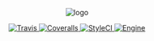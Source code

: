 <p align="center">
    <img title="logo" src="https://user-images.githubusercontent.com/968394/34780020-9fbfc4cc-f62a-11e7-9115-5356273a8358.png" />
</p>

<p align="center">
  <a href="https://travis-ci.org/diwms/express-me">
      <img src="https://img.shields.io/travis/diwms/express-me.svg?style=flat-square" alt="Travis" />
  </a> 
  
  <a href="https://coveralls.io/github/diwms/express-me?branch=master">
      <img src="https://img.shields.io/coveralls/github/diwms/express-me/master.svg?style=flat-square" alt="Coveralls" />
  </a> 

  <a href="https://styleci.io/repos/115021665">
    <img src="https://styleci.io/repos/115021665/shield" alt="StyleCI" />
  </a>
  
  <a href="https://docs.zendframework.com/zend-expressive">
    <img src="https://img.shields.io/badge/Powered_by-Zend_Expressive-green.svg?style=flat-square" alt="Engine" />
  </a>
</p>
